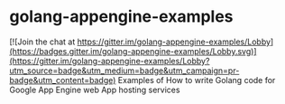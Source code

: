 # golang-appengine-examples

[![Join the chat at https://gitter.im/golang-appengine-examples/Lobby](https://badges.gitter.im/golang-appengine-examples/Lobby.svg)](https://gitter.im/golang-appengine-examples/Lobby?utm_source=badge&utm_medium=badge&utm_campaign=pr-badge&utm_content=badge)
Examples of How to write Golang code for Google App Engine web App hosting services
